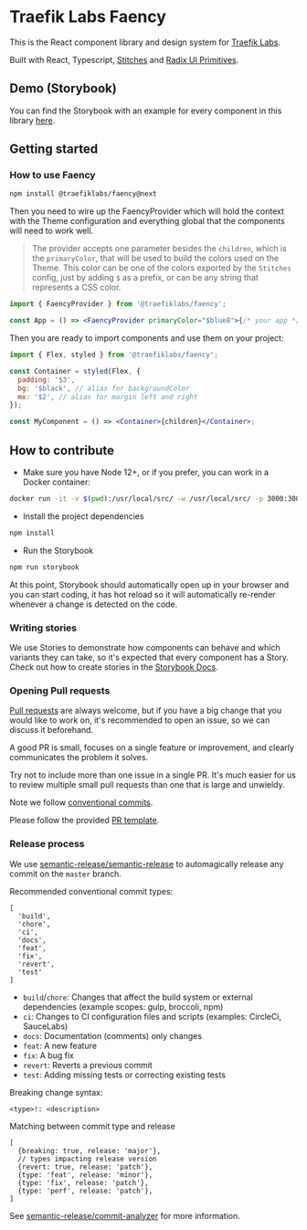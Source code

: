 # Traefik Labs Faency

This is the React component library and design system for [Traefik Labs](https://traefik.io).

Built with React, Typescript, [Stitches](https://github.com/modulz/stitches) and [Radix UI Primitives](https://radix-ui.com/primitives/docs/overview/introduction).

## Demo (Storybook)

You can find the Storybook with an example for every component in this library [here](https://traefik.github.io/faency).

## Getting started

### How to use Faency

```sh
npm install @traefiklabs/faency@next
```

Then you need to wire up the FaencyProvider which will hold the context with the Theme configuration and everything global that the components will need to work well.

> The provider accepts one parameter besides the `children`, which is the `primaryColor`, that will be used to build the colors used on the Theme. This color can be one of the colors exported by the `Stitches` config, just by adding `$` as a prefix, or can be any string that represents a CSS color.

```jsx
import { FaencyProvider } from '@traefiklabs/faency';

const App = () => <FaencyProvider primaryColor="$blue8">{/* your app */}</FaencyProvider>;
```

Then you are ready to import components and use them on your project:

```jsx
import { Flex, styled } from '@traefiklabs/faency';

const Container = styled(Flex, {
  padding: '$3',
  bg: '$black', // alias for backgroundColor
  mx: '$2', // alias for margin left and right
});

const MyComponent = () => <Container>{children}</Container>;
```

## How to contribute

- Make sure you have Node 12+, or if you prefer, you can work in a Docker container:

```sh
docker run -it -v $(pwd):/usr/local/src/ -w /usr/local/src/ -p 3000:3000 node:latest bash
```

- Install the project dependencies

```sh
npm install
```

- Run the Storybook

```sh
npm run storybook
```

At this point, Storybook should automatically open up in your browser and you can start coding, it has hot reload so it will automatically re-render whenever a change is detected on the code.

### Writing stories

We use Stories to demonstrate how components can behave and which variants they can take, so it's expected that every component has a Story.
Check out how to create stories in the [Storybook Docs](https://storybook.js.org/docs/react/writing-stories/introduction).

### Opening Pull requests

[Pull requests](https://docs.github.com/en/github/collaborating-with-pull-requests/proposing-changes-to-your-work-with-pull-requests/creating-a-pull-request) are always welcome, but if you have a big change that you would like to work on, it's recommended to open an issue, so we can discuss it beforehand.

A good PR is small, focuses on a single feature or improvement, and clearly communicates the problem it solves.

Try not to include more than one issue in a single PR. It's much easier for us to review multiple small pull requests than one that is large and unwieldy.

Note we follow [conventional commits](https://www.conventionalcommits.org/en/v1.0.0/).

Please follow the provided [PR template](/.github/pull_request_template.md).

### Release process

We use [semantic-release/semantic-release](https://github.com/semantic-release/semantic-release) to automagically release any commit on the `master` branch.

Recommended conventional commit types:

```
[
  'build',
  'chore',
  'ci',
  'docs',
  'feat',
  'fix',
  'revert',
  'test'
]
```

- `build`/`chore`: Changes that affect the build system or external dependencies (example scopes: gulp, broccoli, npm)
- `ci`: Changes to CI configuration files and scripts (examples: CircleCi, SauceLabs)
- `docs`: Documentation (comments) only changes
- `feat`: A new feature
- `fix`: A bug fix
- `revert`: Reverts a previous commit
- `test`: Adding missing tests or correcting existing tests

Breaking change syntax:

```
<type>!: <description>
```

Matching between commit type and release

```
[
  {breaking: true, release: 'major'},
  // types impacting release version
  {revert: true, release: 'patch'},
  {type: 'feat', release: 'minor'},
  {type: 'fix', release: 'patch'},
  {type: 'perf', release: 'patch'},
]
```

See [semantic-release/commit-analyzer](https://github.com/semantic-release/commit-analyzer#readme) for more information.
